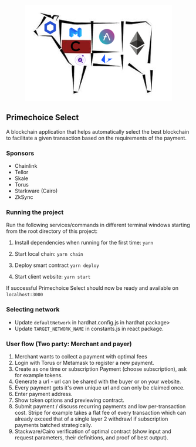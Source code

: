 <p align='center'>
    <img src='./img/logo.png' width=400/>
</p>

## Primechoice Select

A blockchain application that helps automatically select the best blockchain to facilitate a given transaction based on the requirements of the payment.

<!--  http://localhost:3000/send?payment=0xc837BAf7132aA09de899b9eD5152E3671C62951-->

### Sponsors

- Chainlink
- Tellor
- Skale
- Torus
- Starkware (Cairo)
- ZkSync

<!--
https://github.com/austintgriffith/scaffold-eth#%EF%B8%8F-quick-start
-->

### Running the project

Run the following services/commands in different terminal windows starting from the root directory of this project:

1. Install dependencies when running for the first time:
   `yarn`

2. Start local chain:
   `yarn chain`

3. Deploy smart contract
   `yarn deploy`

4. Start client website:
   `yarn start`

If successful Primechoice Select should now be ready and available on `localhost:3000`

### Selecting network

- Update `defaultNetwork` in hardhat.config.js in hardhat package>
- Update `TARGET_NETWORK_NAME` in constants.js in react package.

### User flow (Two party: Merchant and payer)

1. Merchant wants to collect a payment with optimal fees
2. Login with Torus or Metamask to register a new payment.
3. Create as one time or subscription Payment (choose subscription), ask for example tokens.
4. Generate a url - url can be shared with the buyer or on your website.
5. Every payment gets it's own unique url and can only be claimed once.
6. Enter payment address.
7. Show token options and previewing contract.
8. Submit payment / discuss recurring payments and low per-transaction cost. Stripe for example takes a flat fee of every transaction which can already exceed that of a single layer 2 withdrawl if subscription payments batched strategically.
9. Stackware/Cairo verification of optimal contract (show input and request parameters, their definitions, and proof of best output).
